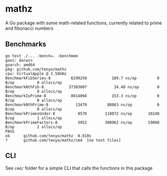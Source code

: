 # mathz

A Go package with some math-related functions, currently related to prime and fibonacci numbers

## Benchmarks

```
go test ./... -bench=. -benchmem
goos: darwin
goarch: amd64
pkg: github.com/tenyo/mathz
cpu: VirtualApple @ 2.50GHz
BenchmarkFibSeries-8      	 6299250	       189.7 ns/op	       0 B/op	       0 allocs/op
BenchmarkNthFib-8         	37383807	        34.40 ns/op	       0 B/op	       0 allocs/op
BenchmarkIsPrime-8        	 8014004	       153.3 ns/op	       0 B/op	       0 allocs/op
BenchmarkNthPrime-8       	   13479	     88863 ns/op	       0 B/op	       0 allocs/op
BenchmarkPrimesUnder-8    	    9570	    118072 ns/op	   10240 B/op	       1 allocs/op
BenchmarkPrimeFactors-8   	    3952	    300962 ns/op	   19080 B/op	       2 allocs/op
PASS
ok  	github.com/tenyo/mathz	8.810s
?   	github.com/tenyo/mathz/cmd	[no test files]
```

## CLI

See `cmd/` folder for a simple CLI that calls the functions in this package
